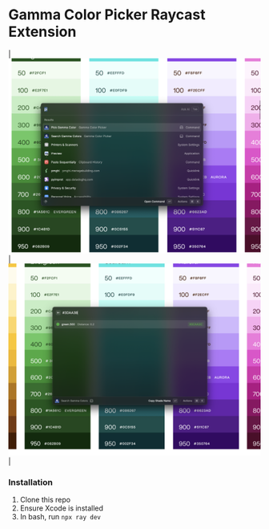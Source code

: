 # Gamma Color Picker Raycast Extension

| ![Screenshot 1](metadata/gamma-color-picker-1.png) | ![Screenshot 2](metadata/gamma-color-picker-2.png) |

### Installation

1. Clone this repo
2. Ensure Xcode is installed
3. In bash, run `npx ray dev`
